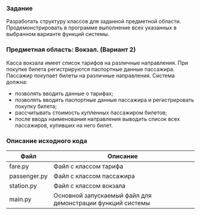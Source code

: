 ### Задание

Разработать структуру классов для заданной предметной области. Продемонстрировать в программе выполнение всех указанных
в выбранном варианте функций системы.

### Предметная область: Вокзал. (Вариант 2)

Касса вокзала имеет список тарифов на различные направления. При покупке билета регистрируются паспортные данные
пассажира. Пассажир покупает билеты на различные направления. Система должна:

- позволять вводить данные о тарифах;
- позволять вводить паспортные данные пассажира и регистрировать покупку билета;
- рассчитывать стоимость купленных пассажиром билетов;
- после ввода наименования направления выводить список всех пассажиров, купивших на него билет.

### Описание исходного кода

| Файл | Описание |
| --- | --- |
| fare.py | Файл с классом тарифа |
| passenger.py | Файл с классом пассажира |
| station.py | Файл с классом вокзала |
| main.py | Основной запускаемый файл для демонстрации функций системы |